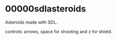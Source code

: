 # 00000sdlasteroids
Asteroids made with SDL.

controls: arrows, space for shooting and z for shield.
